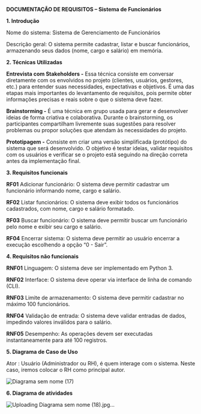 **DOCUMENTAÇÃO DE REQUISITOS – Sistema de Funcionários**

**1. Introdução**

Nome do sistema: Sistema de Gerenciamento de Funcionários

Descrição geral: O sistema permite cadastrar, listar e buscar funcionários, armazenando seus dados (nome, cargo e salário) em memória.

**2. Técnicas Utilizadas**

**Entrevista com Stakeholders -** Essa técnica consiste em conversar diretamente com os envolvidos no projeto (clientes, usuários, gestores, etc.) para entender suas necessidades, expectativas e objetivos. 
É uma das etapas mais importantes do levantamento de requisitos, pois permite obter informações precisas e reais sobre o que o sistema deve fazer.

**Brainstorming -** É uma técnica em grupo usada para gerar e desenvolver ideias de forma criativa e colaborativa.
Durante o brainstorming, os participantes compartilham livremente suas sugestões para resolver problemas ou propor soluções que atendam às necessidades do projeto.

**Prototipagem -** Consiste em criar uma versão simplificada (protótipo) do sistema que será desenvolvido.
O objetivo é testar ideias, validar requisitos com os usuários e verificar se o projeto está seguindo na direção correta antes da implementação final.

**3. Requisitos funcionais** 

**RF01**	Adicionar funcionário: O sistema deve permitir cadastrar um funcionário informando nome, cargo e salário.

**RF02**	Listar funcionários:	O sistema deve exibir todos os funcionários cadastrados, com nome, cargo e salário formatado.

**RF03**	Buscar funcionário:	O sistema deve permitir buscar um funcionário pelo nome e exibir seu cargo e salário.

**RF04**	Encerrar sistema:	O sistema deve permitir ao usuário encerrar a execução escolhendo a opção “0 - Sair”.

**4. Requisitos não funcionais**

**RNF01**	Linguagem:	O sistema deve ser implementado em Python 3.

**RNF02**	Interface:	O sistema deve operar via interface de linha de comando (CLI).

**RNF03**	Limite de armazenamento:	O sistema deve permitir cadastrar no máximo 100 funcionários.

**RNF04**	Validação de entrada:	O sistema deve validar entradas de dados, impedindo valores inválidos para o salário.

**RNF05**	Desempenho:	As operações devem ser executadas instantaneamente para até 100 registros.

**5. Diagrama de Caso de Uso**

Ator : Usuário (Administrador ou RH), é quem interage com o sistema. Neste caso, iremos colocar o RH como principal autor.


![Diagrama sem nome (17)](https://github.com/user-attachments/assets/d7e2eba3-c953-4160-87d8-c3d0f191c9bf)


**6. Diagrama de atividades**

![Uploading Diagrama sem nome (18).jpg…]()



